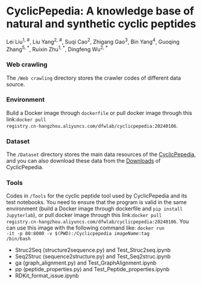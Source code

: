 # CyclicPepedia: A knowledge base of natural and synthetic cyclic peptides

Lei Liu<sup>1, #</sup>, Liu Yang<sup>2, #</sup>, Suqi Cao<sup>2</sup>, Zhigang Gao<sup>3</sup>, Bin Yang<sup>4</sup>, Guoqing Zhang<sup>5, *</sup>, Ruixin Zhu<sup>1, *</sup>, Dingfeng Wu<sup>2, *</sup>

### Web crawling
The <code>/Web crawling</code> directory stores the crawler codes of different data source. 

### Environment
Build a Docker image through <code>dockerfile</code> or pull docker image through this link:<code>docker pull registry.cn-hangzhou.aliyuncs.com/dfwlab/cyclicpepedia:20240106</code>.

### Dataset
The <code>/Dataset</code> directory stores the main data resources of the <a href="https://www.biosino.org/iMAC/cyclicpepedia/">CyclicPepedia</a>, and you can also download these data from the <a href="https://www.biosino.org/iMAC/cyclicpepedia/download">Downloads</a> of CyclicPepedia.

### Tools
Codes in <code>/Tools</code> for the cyclic peptide tool used by CyclicPepedia and its test notebooks. You need to ensure that the program is valid in the same environment (build a Docker image through dockerfile and <code>pip install Jupyterlab</code>), or pull docker image through this link:<code>docker pull registry.cn-hangzhou.aliyuncs.com/dfwlab/cyclicpepedia:20240106</code>. You can use this image with the following command like: <code>docker run -it -p 80:8000 -v $(PWD):/Cyclicpepedia $imageName:$tag /bin/bash</code>

* Struc2Seq (structure2sequence.py) and Test_Struc2seq.ipynb
* Seq2Struc (sequence2structure.py) and Test_Seq2struc.ipynb
* ga (graph_alignment.py) and Test_GraphAlignment.ipynb
* pp (peptide_properties.py) and Test_Peptide_properties.ipynb
* RDKit_format_issue.ipynb
